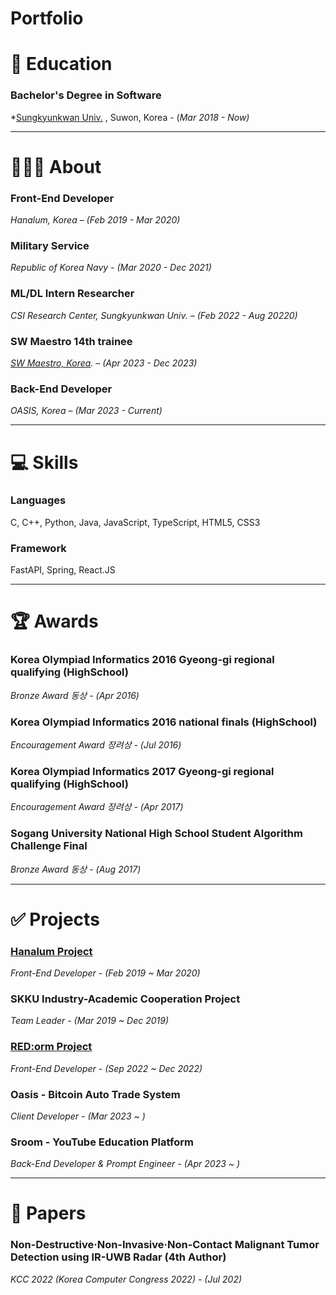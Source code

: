 # Portfolio

# 📖 Education

### **Bachelor's Degree in Software**

*[Sungkyunkwan Univ.](https://cs.skku.edu/ko/) , Suwon, Korea - (*Mar 2018 - Now)*

---

# 🙍🏻‍♂️ About

### Front-End Developer

*Hanalum, Korea – (Feb 2019 - Mar 2020)*


### Military Service

*Republic of Korea Navy - (Mar 2020 - Dec 2021)*


### ML/DL Intern Researcher

*CSI Research Center, Sungkyunkwan Univ. – (Feb 2022 - Aug 20220)*


### SW Maestro 14th trainee

*[SW Maestro, Korea](https://swmaestro.org/sw/main/main.do). – (Apr 2023 - Dec 2023)*

### Back-End Developer

*OASIS, Korea – (Mar 2023 - Current)*

---

# 💻 Skills

### Languages

 C, C++, Python, Java, JavaScript, TypeScript, HTML5, CSS3


### Framework

 FastAPI, Spring, React.JS

---

# 🏆 Awards

### Korea Olympiad Informatics 2016 Gyeong-gi **regional qualifying** (HighSchool)

*Bronze Award 동상 - (Apr 2016)*


### Korea Olympiad Informatics 2016 n**ational finals** (HighSchool)

*Encouragement Award 장려상 - (Jul 2016)*


### Korea Olympiad Informatics 2017 Gyeong-gi **regional qualifying** (HighSchool)

*Encouragement Award 장려상 - (Apr 2017)*


### **Sogang University National High School Student Algorithm Challenge Final**

*Bronze Award 동상 - (Aug 2017)*

---

# ✅ Projects

### [Hanalum Project](/sub_pages/Hanalum/Hanalum.md)

*Front-End Developer - (Feb 2019 ~ Mar 2020)*


### SKKU Industry-Academic Cooperation Project

*Team Leader - (Mar 2019 ~ Dec 2019)*


### [RED:orm Project](/sample_page)

*Front-End Developer - (Sep 2022 ~ Dec 2022)*

### Oasis - Bitcoin Auto Trade System

*Client Developer - (Mar 2023 ~ )*

### Sroom - YouTube Education Platform

*Back-End Developer & Prompt Engineer - (Apr 2023 ~ )*


---

# 🧾 Papers

### Non-Destructive·Non-Invasive·Non-Contact Malignant Tumor Detection using IR-UWB Radar (4th Author)

*KCC 2022 (Korea Computer Congress 2022) - (Jul 202)*

